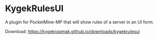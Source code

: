 # KygekRulesUI

A plugin for PocketMine-MP that will show rules of a server in an UI form.

Download: https://kygekraqmak.github.io/downloads/kygekrulesui
